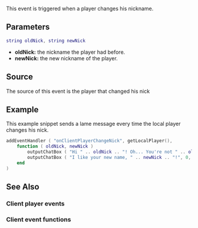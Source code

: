 This event is triggered when a player changes his nickname.

Parameters
----------

``` lua
string oldNick, string newNick
```

-   **oldNick:** the nickname the player had before.
-   **newNick:** the new nickname of the player.

Source
------

The source of this event is the player that changed his nick

Example
-------

This example snippet sends a lame message every time the local player changes his nick.

``` lua
addEventHandler ( "onClientPlayerChangeNick", getLocalPlayer(),
    function ( oldNick, newNick )
        outputChatBox ( "Hi " .. oldNick .. "! Oh... You're not " .. oldNick .. " anymore, are you?", 0, 255, 0 )
        outputChatBox ( "I like your new name, " .. newNick .. "!", 0, 255, 0 )
    end
)
```

See Also
--------

### Client player events

### Client event functions
